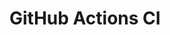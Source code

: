 # GitHub Actions CI

































































































































































































































































































































































































































































































































































































































































































































































































































































































































































































































































































































































































































































































































































































































































































































































































































































































































































































































































































































































































































































































































































































































































































































































































































































































































































































































































































































































































































































































































































































































































































































































